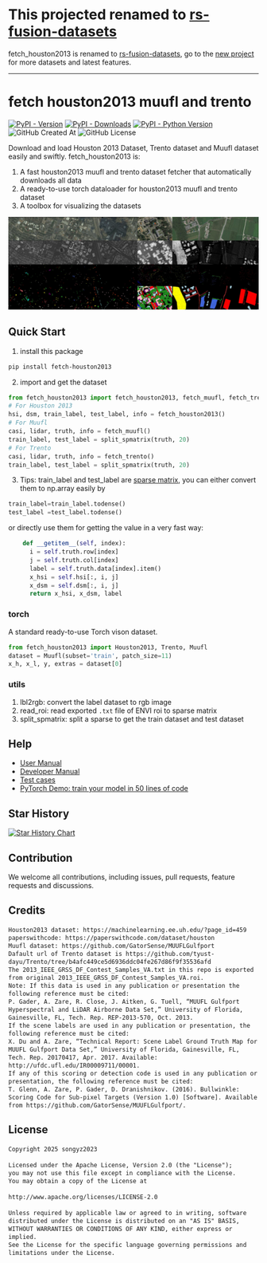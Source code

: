 # This projected renamed to [rs-fusion-datasets](https://github.com/songyz2019/rs-fusion-datasets)

fetch_houston2013 is renamed to [rs-fusion-datasets](https://github.com/songyz2019/rs-fusion-datasets), go to the [new project](https://github.com/songyz2019/rs-fusion-datasets) for more datasets and latest features.

---



# fetch houston2013 muufl and trento

[![PyPI - Version](https://img.shields.io/pypi/v/fetch-houston2013.svg)](https://pypi.org/project/fetch-houston2013)
[![PyPI - Downloads](https://img.shields.io/pypi/dm/fetch-houston2013)](https://pypi.org/project/fetch-houston2013)
[![PyPI - Python Version](https://img.shields.io/pypi/pyversions/fetch-houston2013.svg)](https://pypi.org/project/fetch-houston2013)
![GitHub Created At](https://img.shields.io/github/created-at/songyz2019/fetch_houston2013)
![GitHub License](https://img.shields.io/github/license/songyz2019/fetch_houston2013)



Download and load Houston 2013 Dataset, Trento dataset and Muufl dataset easily and swiftly. fetch_houston2013 is:
1. A fast houston2013 muufl and trento dataset fetcher that automatically downloads all data
2. A ready-to-use torch dataloader for houston2013 muufl and trento dataset
3. A toolbox for visualizing the datasets

![screenshot](screenshot.jpg)

## Quick Start
1. install this package
```bash
pip install fetch-houston2013
```
2. import and get the dataset
```python
from fetch_houston2013 import fetch_houston2013, fetch_muufl, fetch_trento, split_spmatrix
# For Houston 2013
hsi, dsm, train_label, test_label, info = fetch_houston2013()
# For Muufl
casi, lidar, truth, info = fetch_muufl()
train_label, test_label = split_spmatrix(truth, 20)
# For Trento
casi, lidar, truth, info = fetch_trento()
train_label, test_label = split_spmatrix(truth, 20)
```
3. Tips: train_label and test_label are [sparse matrix](https://docs.scipy.org/doc/scipy/reference/generated/scipy.sparse.coo_array.html), you can either convert them to np.array easily by
```python
train_label=train_label.todense()
test_label =test_label.todense()
```
or directly use them for getting the value in a very fast way:
```python
    def __getitem__(self, index):
      i = self.truth.row[index]
      j = self.truth.col[index]
      label = self.truth.data[index].item()
      x_hsi = self.hsi[:, i, j]
      x_dsm = self.dsm[:, i, j]
      return x_hsi, x_dsm, label
```

### torch
A standard ready-to-use Torch vison dataset.
```python
from fetch_houston2013 import Houston2013, Trento, Muufl
dataset = Muufl(subset='train', patch_size=11)
x_h, x_l, y, extras = dataset[0]
```
### utils
1. lbl2rgb: convert the label dataset to rgb image
2. read_roi: read exported `.txt` file of ENVI roi to sparse matrix
3. split_spmatrix: split a sparse to get the train dataset and test dataset


## Help
- [User Manual](https://github.com/songyz2019/fetch_houston2013/wiki/Usage)
- [Developer Manual](https://github.com/songyz2019/fetch_houston2013/wiki/Development)
- [Test cases](tests/test.py)
- [PyTorch Demo: train your model in 50 lines of code](tests/demo_torch.py)


## Star History

[![Star History Chart](https://api.star-history.com/svg?repos=songyz2019/fetch_houston2013&type=Date)](https://www.star-history.com/#songyz2019/fetch_houston2013&Date)

## Contribution
We welcome all contributions, including issues, pull requests, feature requests and discussions.

## Credits
```text
Houston2013 dataset: https://machinelearning.ee.uh.edu/?page_id=459
paperswithcode: https://paperswithcode.com/dataset/houston
Muufl dataset: https://github.com/GatorSense/MUUFLGulfport
Dafault url of Trento dataset is https://github.com/tyust-dayu/Trento/tree/b4afc449ce5d6936ddc04fe267d86f9f35536afd
The 2013_IEEE_GRSS_DF_Contest_Samples_VA.txt in this repo is exported from original 2013_IEEE_GRSS_DF_Contest_Samples_VA.roi.
Note: If this data is used in any publication or presentation the following reference must be cited:
P. Gader, A. Zare, R. Close, J. Aitken, G. Tuell, “MUUFL Gulfport Hyperspectral and LiDAR Airborne Data Set,” University of Florida, Gainesville, FL, Tech. Rep. REP-2013-570, Oct. 2013.
If the scene labels are used in any publication or presentation, the following reference must be cited:
X. Du and A. Zare, “Technical Report: Scene Label Ground Truth Map for MUUFL Gulfport Data Set,” University of Florida, Gainesville, FL, Tech. Rep. 20170417, Apr. 2017. Available: http://ufdc.ufl.edu/IR00009711/00001.
If any of this scoring or detection code is used in any publication or presentation, the following reference must be cited:
T. Glenn, A. Zare, P. Gader, D. Dranishnikov. (2016). Bullwinkle: Scoring Code for Sub-pixel Targets (Version 1.0) [Software]. Available from https://github.com/GatorSense/MUUFLGulfport/.
```

## License
```text
Copyright 2025 songyz2023

Licensed under the Apache License, Version 2.0 (the "License");
you may not use this file except in compliance with the License.
You may obtain a copy of the License at

http://www.apache.org/licenses/LICENSE-2.0

Unless required by applicable law or agreed to in writing, software
distributed under the License is distributed on an "AS IS" BASIS,
WITHOUT WARRANTIES OR CONDITIONS OF ANY KIND, either express or implied.
See the License for the specific language governing permissions and
limitations under the License.
```
